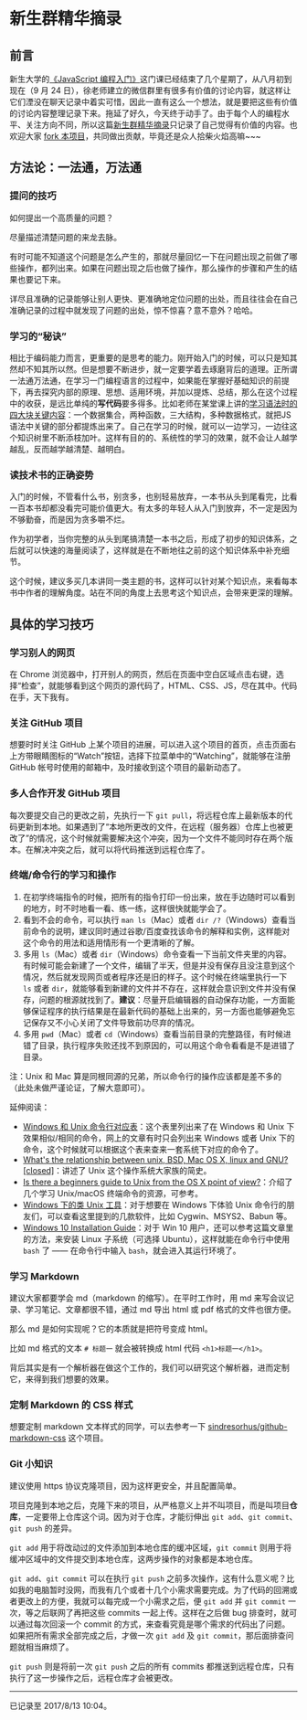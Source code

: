 # 新生群精华摘录

## 前言

新生大学的[《JavaScript 编程入门》](https://web.xinshengdaxue.com/user/lessons/details/schedules?course_id=40)这门课已经结束了几个星期了，从八月初到现在（9 月 24 日），徐老师建立的微信群里有很多有价值的讨论内容，就这样让它们湮没在聊天记录中着实可惜，因此一直有这么一个想法，就是要把这些有价值的讨论内容整理记录下来。拖延了好久，今天终于动手了。由于每个人的编程水平、关注方向不同，所以这篇[新生群精华摘录](https://hewei.in/essay/record.html)只记录了自己觉得有价值的内容。也欢迎大家 [fork 本项目](https://github.com/Dream4ever/JavaScript)，共同做出贡献，毕竟还是众人拾柴火焰高嘛~~~

## 方法论：一法通，万法通

### 提问的技巧

如何提出一个高质量的问题？

尽量描述清楚问题的来龙去脉。

有时可能不知道这个问题是怎么产生的，那就尽量回忆一下在问题出现之前做了哪些操作，都列出来。如果在问题出现之后也做了操作，那么操作的步骤和产生的结果也要记下来。

详尽且准确的记录能够让别人更快、更准确地定位问题的出处，而且往往会在自己准确记录的过程中就发现了问题的出处，惊不惊喜？意不意外？哈哈。

### 学习的“秘诀”

相比于编码能力而言，更重要的是思考的能力。刚开始入门的时候，可以只是知其然却不知其所以然。但是想要不断进步，就一定要学着去琢磨背后的道理。正所谓一法通万法通，在学习一门编程语言的过程中，如果能在掌握好基础知识的前提下，再去探究内部的原理、思想、适用环境，并加以提炼、总结，那么在这个过程中的收获，是远比单纯的**写代码**要多得多。比如老师在某堂课上讲的[学习语法时的四大块关键内容](https://github.com/xugy0926/getting-started-with-javascript/blob/master/topics/JavaScript%E7%9A%84%E8%AF%AD%E6%B3%95%E5%AD%A6%E4%B9%A0%E6%8C%87%E5%BC%95.md#学习语法时的自问技巧)：一个数据集合，两种函数，三大结构，多种数据格式，就把JS语法中关键的部分都提炼出来了。自己在学习的时候，就可以一边学习，一边往这个知识树里不断添枝加叶。这样有目的的、系统性的学习的效果，就不会让人越学越乱，反而越学越清楚、越明白。

### 读技术书的正确姿势

入门的时候，不管看什么书，别贪多，也别轻易放弃，一本书从头到尾看完，比看一百本书却都没看完可能价值更大。有太多的年轻人从入门到放弃，不一定是因为不够勤奋，而是因为贪多嚼不烂。

作为初学者，当你完整的从头到尾搞清楚一本书之后，形成了初步的知识体系，之后就可以快速的海量阅读了，这样就是在不断地往之前的这个知识体系中补充细节。

这个时候，建议多买几本讲同一类主题的书，这样可以针对某个知识点，来看每本书中作者的理解角度。站在不同的角度上去思考这个知识点，会带来更深的理解。

## 具体的学习技巧

### 学习别人的网页

在 Chrome 浏览器中，打开别人的网页，然后在页面中空白区域点击右键，选择“检查”，就能够看到这个网页的源代码了，HTML、CSS、JS，尽在其中。代码在手，天下我有。

### 关注 GitHub 项目

想要时时关注 GitHub 上某个项目的进展，可以进入这个项目的首页，点击页面右上方带眼睛图标的“Watch”按钮，选择下拉菜单中的“Watching”，就能够在注册 GitHub 帐号时使用的邮箱中，及时接收到这个项目的最新动态了。

### 多人合作开发 GitHub 项目

每次要提交自己的更改之前，先执行一下 `git pull`，将远程仓库上最新版本的代码更新到本地。如果遇到了“本地所更改的文件，在远程（服务器）仓库上也被更改了”的情况，这个时候就需要解决这个冲突，因为一个文件不能同时存在两个版本。在解决冲突之后，就可以将代码推送到远程仓库了。

### 终端/命令行的学习和操作

1. 在初学终端指令的时候，把所有的指令打印一份出来，放在手边随时可以看到的地方，时不时地看一看、练一练，这样很快就能学会了。
1. 看到不会的命令，可以执行 `man ls`（Mac）或者 `dir /?`（Windows）查看当前命令的说明，建议同时通过谷歌/百度查找该命令的解释和实例，这样能对这个命令的用法和适用情形有一个更清晰的了解。
1. 多用 `ls`（Mac）或者 `dir`（Windows）命令查看一下当前文件夹里的内容。有时候可能会新建了一个文件，编辑了半天，但是并没有保存且没注意到这个情况，然后就发现网页或者程序还是旧的样子。这个时候在终端里执行一下 `ls` 或者 `dir`，就能够看到新建的文件并不存在，这样就会意识到文件并没有保存，问题的根源就找到了。**建议**：尽量开启编辑器的自动保存功能，一方面能够保证程序的执行结果是在最新代码的基础上出来的，另一方面也能够避免忘记保存又不小心关闭了文件导致前功尽弃的情况。
1. 多用 `pwd`（Mac）或者 `cd`（Windows）查看当前目录的完整路径，有时候进错了目录，执行程序失败还找不到原因的，可以用这个命令看看是不是进错了目录。

注：Unix 和 Mac 算是同根同源的兄弟，所以命令行的操作应该都是差不多的（此处未做严谨论证，了解大意即可）。

延伸阅读：

- [Windows 和 Unix 命令行对应表](https://www.lemoda.net/windows/windows2unix/windows2unix.html)：这个表里列出来了在 Windows 和 Unix 下效果相似/相同的命令，网上的文章有时只会列出来 Windows 或者 Unix 下的命令，这个时候就可以根据这个表来查来一套系统下对应的命令了。
- [What's the relationship between unix, BSD, Mac OS X, linux and GNU? [closed]](https://stackoverflow.com/a/26700489/2667665)：讲述了 Unix 这个操作系统大家族的简史。
- [Is there a beginners guide to Unix from the OS X point of view?](https://apple.stackexchange.com/questions/9973/)：介绍了几个学习 Unix/macOS 终端命令的资源，可参考。
- [Windows 下的类 Unix 工具](https://alternativeto.net/software/cygwin/)：对于想要在 Windows 下体验 Unix 命令行的朋友们，可以查看这里提到的几款软件，比如 Cygwin、MSYS2、Babun 等。
- [Windows 10 Installation Guide](https://msdn.microsoft.com/en-us/commandline/wsl/install_guide)：对于 Win 10 用户，还可以参考这篇文章里的方法，来安装 Linux 子系统（可选择 Ubuntu），这样就能在命令行中使用 `bash` 了 —— 在命令行中输入 `bash`，就会进入其运行环境了。

### 学习 Markdown

建议大家都要学会 md（markdown 的缩写）。在平时工作时，用 md 来写会议记录、学习笔记、文章都很不错，通过 md 导出 html 或 pdf 格式的文件也很方便。

那么 md 是如何实现呢？它的本质就是把符号变成 html。

比如 md 格式的文本 `# 标题一` 就会被转换成 html 代码 `<h1>标题一</h1>`。

背后其实是有一个解析器在做这个工作的，我们可以研究这个解析器，进而定制它，来得到我们想要的效果。

### 定制 Markdown 的 CSS 样式

想要定制 markdown 文本样式的同学，可以去参考一下 [sindresorhus/github-markdown-css](https://github.com/sindresorhus/github-markdown-css) 这个项目。

### Git 小知识

建议使用 https 协议克隆项目，因为这样更安全，并且配置简单。

项目克隆到本地之后，克隆下来的项目，从严格意义上并不叫项目，而是叫项目**仓库**，一定要带上仓库这个词。因为对于仓库，才能衍伸出 `git add`、`git commit`、`git push` 的差异。

`git add` 用于将改动过的文件添加到本地仓库的缓冲区域，`git commit` 则用于将缓冲区域中的文件提交到本地仓库，这两步操作的对象都是本地仓库。

`git add`、`git commit` 可以在执行 `git push` 之前多次操作，这有什么意义呢？比如我的电脑暂时没网，而我有几个或者十几个小需求需要完成。为了代码的回溯或者更改上的方便，我就可以每完成一个小需求之后，便 `git add` 并 `git commit` 一次，等之后联网了再把这些 commits 一起上传。这样在之后做 bug 排查时，就可以通过每次回滚一个 commit 的方式，来查看究竟是哪个需求的代码出了问题。如果把所有需求全部完成之后，才做一次 `git add` 及 `git commit`，那后面排查问题就相当麻烦了。

`git push` 则是将前一次 `git push` 之后的所有 commits 都推送到远程仓库，只有执行了这一步操作之后，远程仓库才会被更改。

---

已记录至 2017/8/13 10:04。
